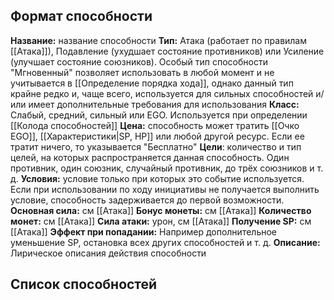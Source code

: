 ## Формат способности

**Название:** название способности
**Тип:** Атака (работает по правилам [[Атака]]), Подавление (ухудшает состояние противников) или Усиление (улучшает состояние союзников). Особый тип способности "Мгновенный" позволяет использовать в любой момент и не учитывается в [[Определение порядка хода]], однако данный тип крайне редко и, чаще всего, используется для сильных способностей и/или имеет дополнительные требования для использования
**Класс:** Слабый, средний, сильный или EGO. Используется при определении [[Колода способностей]]
**Цена:** способность может тратить [[Очко EGO]], [[Характеристики|SP, HP]] или любой другой ресурс. Если ее тратит ничего, то указывается "Бесплатно"
**Цели**: количество и тип целей, на которых распространяется данная способность. Один противник, один союзник, случайный противник, до трёх союзников и т. д.
**Условия:** условие только при которых это событие используется. Если при использовании по ходу инициативы не получается выполнить условие, способность задерживается до первой возможности. 
**Основная сила:** см [[Атака]]
**Бонус монеты:** см [[Атака]]
**Количество монет:** см [[Атака]]
**Сила атаки:** урон, см [[Атака]]
**Получение SP:** см [[Атака]]
**Эффект при попадании:** Например дополнительное уменьшение SP, остановка всех других способностей и т. д.
**Описание:** Лирическое описания действия способности
## Список способностей
